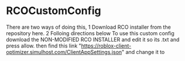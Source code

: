 # RCOCustomConfig
There are two ways of doing this, 1 Download RCO installer from the repository here. 2 Folloing directions below
To use this custom config download the NON-MODIFIED RCO INSTALLER and edit it so its .txt and press allow.
then find this link "https://roblox-client-optimizer.simulhost.com/ClientAppSettings.json" and change it to 
